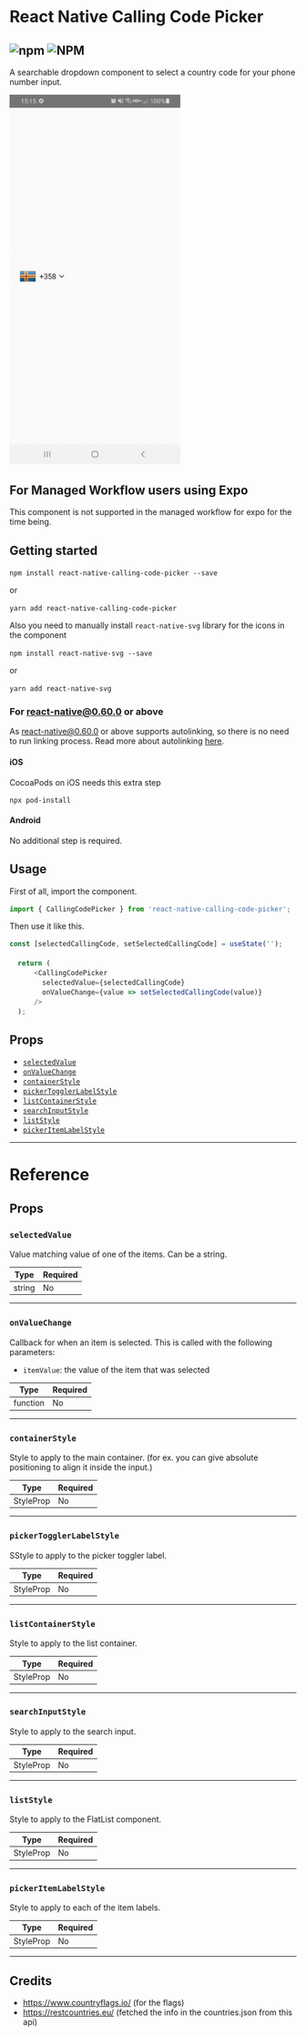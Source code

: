 # React Native Calling Code Picker
![npm](https://img.shields.io/npm/v/@digieggs/react-native-calling-code-picker?color=%23CC3534&style=for-the-badge) ![NPM](https://img.shields.io/npm/l/react-native-calling-code-picker?style=for-the-badge)
---

A searchable dropdown component to select a country code for your phone number input.

<img src="./src/screenshot/picker.gif" width="300">

## For Managed Workflow users using Expo
This component is not supported in the managed workflow for expo for the time being.

## Getting started

```npm install react-native-calling-code-picker --save```

or

```yarn add react-native-calling-code-picker```

Also you need to manually install ```react-native-svg``` library for the icons in the component

```npm install react-native-svg --save```

or

```yarn add react-native-svg```

### For react-native@0.60.0 or above

As [react-native@0.60.0](https://reactnative.dev/blog/2019/07/03/version-60) or above supports autolinking, so there is no need to run linking process. 
Read more about autolinking [here](https://github.com/react-native-picker/cli/blob/master/docs/autolinking.md).

#### iOS
CocoaPods on iOS needs this extra step

```
npx pod-install
```

#### Android
No additional step is required.

## Usage

First of all, import the component.

```javascript
import { CallingCodePicker } from 'react-native-calling-code-picker';
```

Then use it like this.

```javascript
const [selectedCallingCode, setSelectedCallingCode] = useState('');

  return (
      <CallingCodePicker
        selectedValue={selectedCallingCode}
        onValueChange={value => setSelectedCallingCode(value)}
      />
  );
```

## Props
- [`selectedValue`](#selectedValue)
- [`onValueChange`](#onValueChange)
- [`containerStyle`](#containerStyle)
- [`pickerTogglerLabelStyle`](#pickerTogglerLabelStyle)
- [`listContainerStyle`](#listContainerStyle)
- [`searchInputStyle`](#searchInputStyle)
- [`listStyle`](#listStyle)
- [`pickerItemLabelStyle`](#pickerItemLabelStyle)

---

# Reference

## Props

### `selectedValue`

Value matching value of one of the items. Can be a string.

| Type     | Required |
| -------- | -------- |
| string | No       |

---

### `onValueChange`

Callback for when an item is selected. This is called with the following parameters:

* `itemValue`: the value of the item that was selected

| Type     | Required |
| -------- | -------- |
| function | No       |

---

### `containerStyle`

Style to apply to the main container. (for ex. you can give absolute positioning to align it inside the input.)

| Type     | Required |
| -------- | -------- |
| StyleProp | No       |

---

### `pickerTogglerLabelStyle`

SStyle to apply to the picker toggler label.

| Type     | Required |
| -------- | -------- |
| StyleProp | No       |

---

### `listContainerStyle`

Style to apply to the list container.

| Type     | Required |
| -------- | -------- |
| StyleProp | No       |

---

### `searchInputStyle`

Style to apply to the search input.

| Type     | Required |
| -------- | -------- |
| StyleProp | No       |

---

### `listStyle`

Style to apply to the FlatList component.

| Type     | Required |
| -------- | -------- |
| StyleProp | No       |

---

### `pickerItemLabelStyle`

Style to apply to each of the item labels.

| Type     | Required |
| -------- | -------- |
| StyleProp | No       |

---

## Credits

- https://www.countryflags.io/ (for the flags)
- https://restcountries.eu/ (fetched the info in the countries.json from this api)
